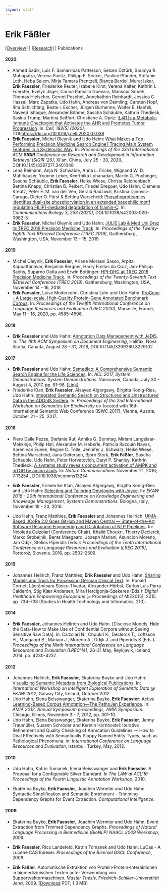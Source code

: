 ```yaml
---
layout: staff
---
```


# Erik Fäßler

[[Overview]](../Erik+Fäßler.html) | 
[[Research]](research.html) | 
Publications

#### 2020
* Ahmed Sadik, Luis F. Somarribas Patterson, Selcen Öztürk, Soumya R. Mohapatra, Verena Panitz, Philipp F. Secker, Pauline Pfänder, Stefanie Loth, Heba Salem, Mirja Tamara Prentzell, Bianca Berdel, Murat Iskar, **Erik Faessler**, Friederike Reuter, Isabelle Kirst, Verena Kalter, Kathrin I. Foerster, Evelyn Jäger, Carina Ramallo Guevara, Mansour Sobeh, Thomas Hielscher, Gernot Poschet, Annekathrin Reinhardt, Jessica C. Hassel, Marc Zapatka, Udo Hahn, Andreas von Deimling, Carsten Hopf, Rita Schlichting, Beate I. Escher, Jürgen Burhenne, Walter E. Haefeli, Naveed Ishaque, Alexander Böhme, Sascha Schäuble, Kathrin Thedieck, Saskia Trump, Martina Seiffert, Christiane A. Opitz: [IL4I1 Is a Metabolic Immune Checkpoint that Activates the AHR and Promotes Tumor Progression](https://www.cell.com/cell/fulltext/S0092-8674%2820%2930946-6). In: *Cell, 182(5) (2020)*, DOI:https://doi.org/10.1016/j.cell.2020.07.038
* **Erik Faessler**, Michel Oleynik and Udo Hahn: [What Makes a Top-Performing Precision Medicine Search Engine? Tracing Main System Features in a Systematic Way](https://doi.org/10.1145/3397271.3401048). In: *Proceedings of the 43rd International ACM **SIGIR** Conference on Research and Development in Information Retrieval (SIGIR ’20)*, Xi'an, China, July 25 - 30, 2020, DOI:10.1145/3397271.3401048
* Lena Reimann, Anja N. Schwäble, Anna L. Fricke, Wignand W. D. Mühlhäuser, Yvonne Leber, Keerthika Lohanadan, Martin G. Puchinger, Sascha Schäuble, **Erik Faessler**, Heike Wiese, Christa Reichenbach, Bettina Knapp, Christian D. Peikert, Friedel Drepper, Udo Hahn, Clemens Kreutz, Peter F. M. van der Ven, Gerald Radziwill, Kristina Djinović-Carugo, Dieter O. Fürst & Bettina Warscheid: [Phosphoproteomics identifies dual-site phosphorylation in an extended basophilic motif regulating FILIP1-mediated degradation of filamin-C](https://www.nature.com/articles/s42003-020-0982-5). In: *Communications Biology 3, 253 (2020)*, DOI:10.1038/s42003-020-0982-5 
* **Erik Faessler**, Michel Oleynik and Udo Hahn: [JULIE Lab & Med Uni Graz @ TREC 2019 Precision Medicine Track](https://trec.nist.gov/pubs/trec28/papers/julie-mug.PM.pdf). In: *Proceedings of the Twenty-Eighth Text REtrieval Conference (TREC 2019)*, Gaithersburg, Washington, USA, November 13 - 15, 2019

#### 2019
* Michel Oleynik, **Erik Faessler**, Ariane Morassi Sasso, Arpita Kappattanavar, Benjamin Bergner, Harry Freitas da Cruz, Jan-Philipp Sachs, Suparno Datta and Erwin Bottinger: [HPI-DHC at TREC 2018 Precision Medicine Track](https://trec.nist.gov/pubs/trec27/papers/hpi-dhc-PM.pdf). In: *Proceedings of the Twenty-Seventh Text REtrieval Conference (TREC 2018)*, Gaithersburg, Washington, USA, November 14 - 16, 2018
* **Erik Faessler**, Luise Modersohn, Christina Lohr and Udo Hahn: [ProGene - A Large-scale, High-Quality Protein-Gene Annotated Benchmark Corpus](http://www.lrec-conf.org/proceedings/lrec2020/pdf/2020.lrec-1.564.pdf). In: *Proceedings of the Twelfth International Conference on Language Resources and Evaluation (LREC 2020)*, Marseille, France, May 11 - 16, 2020, pp. 4585–4596.

#### 2018
* **Erik Faessler** and Udo Hahn: [Annotation Data Management with JeDIS](https://dl.acm.org/citation.cfm?id=3229102). In: *The 18th ACM Symposium on Document Engineering*, Halifax, Nova Scotia, Canada, August 28 - 31, 2018, DOI:10.1145/3209280.3229102

#### 2017
* **Erik Faessler** and Udo Hahn: [Semedico: A Comprehensive Semantic Search Engine for the Life Sciences](http://aclweb.org/anthology/P17-4016). In: *ACL 2017, System Demonstrations. System Demonstrations.* Vancouver, Canada, July 30 - August 4, 2017, pp. 91-96. [[Link]](http://semedico.org/)
* Friederike Klan, **Erik Faessler**, Alsayed Algergawy, Birgitta König-Ries, Udo Hahn: [Integrated Semantic Search on Structured and Unstructured Data in the ADOnIS System](http://ceur-ws.org/Vol-1933/paper-9.pdf). In: *Proceedings of the 2nd International Workshop on Semantics for Biodiversity* co-located with 16th International Semantic Web Conference (ISWC 2017), Vienna, Austria, October 21 - 25, 2017.

#### 2016
* Piero Dalle Pezze, Stefanie Ruf, Annika G. Sonntag, Miriam Langelaar-Makkinje, Philip Hall, Alexander M. Heberle, Patricia Razquin Navas, Karen van Eunen, Regine C. Tölle, Jennifer J. Schwarz, Heike Wiese, Bettina Warscheid, Jana Deitersen, Björn Stork, **Erik Fäßler**, Sascha Schäuble, Udo Hahn, Peter Horvatovich, Daryl P. Shanley, Kathrin Thedieck: [A systems study reveals concurrent activation of AMPK and mTOR by amino acids](https://www.nature.com/articles/ncomms13254). In: *Nature Communications* November 21, 2016; 7:13254., DOI:10.1038/ncomms13254

* **Erik Faessler**, Friederike Klan, Alsayed Algergawy, Birgitta König-Ries and Udo Hahn: [Selecting and Tailoring Ontologies with Joyce](https://link.springer.com/chapter/10.1007/978-3-319-58694-6_12). In: *EKAW 2016 - 20th International Conference on Knowledge Engineering and Knowledge Management, Systems Demonstrations.* Bologna, Italy, November 19 - 23, 2016.

* Udo Hahn, Franz Matthies, **Erik Faessler** and Johannes Hellrich: [UIMA-Based JCoRe 2.0 Goes GitHub and Maven Central ― State-of-the-Art Software Resource Engineering and Distribution of NLP Pipelines](http://www.lrec-conf.org/proceedings/lrec2016/pdf/774_Paper.pdf). In: Nicoletta Calzolari (Conference Chair), Khalid Choukri, Thierry Declerck, Marko Grobelnik, Bente Maegaard, Joseph Mariani, Asuncion Moreno, Jan Odijk, Stelios Piperidis (Eds.): *Proceedings of the Tenth International Conference on Language Resources and Evaluation (LREC 2016)*, Portorož, Slovenia. 2016, pp. 2502-2509.

#### 2015
* Johannes Hellrich, Franz Matthies, **Erik Faessler** and Udo Hahn: [Sharing Models and Tools for Processing German Clinical Text](http://ebooks.iospress.nl/volumearticle/39444). In: Ronald Cornet, Lăcrămioara Stoicu-Tivadar, Alexander Hörbst, Carlos Luis Parra Calderón, Stig Kjær Andersen, Mira Hercigonja-Szekeres (Eds.): *Digital Healthcare Empowering Europeans* [= Proceedings of MIE2015]. 2015, pp. 734-738 (Studies in Health Technology and Informatics, 210).

#### 2014
* **Erik Faessler**, Johannes Hellrich and Udo Hahn. [Disclose Models, Hide the Data-How to Make Use of Confidential Corpora without Seeing Sensitive Raw Data]. In: Calzolari N., Choukri K., Declerck T., Loftsson H., Maegaard B., Mariani J., Moreno A., Odijk J. and Piperidis S (Eds.): *Proceedings of the Ninth International Conference on Language Resources and Evaluation (LREC'14)*, 26-31 May, Reykjavik, Iceland, 2014. pp. 4230-4237.

#### 2012
* Johannes Hellrich, **Erik Faessler**, Ekaterina Buyko and Udo Hahn: [Visualizing Semantic Metadata from Biological Publications](http://imash.leeds.ac.uk/event/proceedings/iesd2012/Hellrich_4.pdf). In: *International Workshop on Intelligent Exploration of Semantic Data @ EKAW 2012*, Galway City, Ireland, October 2012.
* Udo Hahn, Elena Beisswanger, Ekaterina Buyko, **Erik Faessler**: [Active Learning-Based Corpus Annotation—The PathoJen Experience](http://www.aclweb.org/anthology/W10-4121). In: *AMIA 2012, Annual Symposium proceedings, AMIA Symposium.* Chicago, Illinois, November 3 - 7, 2012, pp. 301-10.
* Udo Hahn, Elena Beisswanger, Ekaterina Buyko, **Erik Faessler**, Jenny Traumüller, Susann Schröder and Kerstin Hornbostel: Iterative Refinement and Quality Checking of Annotation Guidelines — How to Deal Effectively with Semantically Sloppy Named Entity Types, such as Pathological Phenomena. In: *International Conference on Language Resources and Evaluation*, Istanbul, Turkey, May, 2012.

#### 2010
* Udo Hahn, Katrin Tomanek, Elena Beisswanger and **Erik Faessler**. A Proposal for a Configurable Silver Standard. In *The LAW at ACL'10  Proceedings of the Fourth Linguistic Annotation Workshop*, 2010.

* Ekaterina Buyko, **Erik Faessler**, Joachim Wermter and Udo Hahn. Syntactic Simplification and Semantic Enrichment - Trimming Dependency Graphs for Event Extraction. *Computational Intelligence*.

#### 2009
* Ekaterina Buyko, **Erik Faessler**, Joachim Wermter and Udo Hahn. Event Extraction from Trimmed Dependency Graphs. *Proceedings of Natural Language Processing in Biomedicine (BioNLP) NAACL 2009 Workshop*, 2009.

* **Erik Faessler**, Rico Landefeld, Katrin Tomanek and Udo Hahn. LuCas - A Lucene CAS Indexer. *Proceedings of the Biennial GSCL Conference*, 2009.

* **Erik Fäßler**. Automatische Extraktion von Protein-Protein-Interaktionen in biomedizinischen Texten unter Verwendung von Supportvektormaschinen. *Master Thesis, Friedrich-Schiller-Universtität Jena*, 2009. [[Download](/downloads/publications/thesis/diploma_thesis_faessler.pdf) PDF, 1.3 MB]
